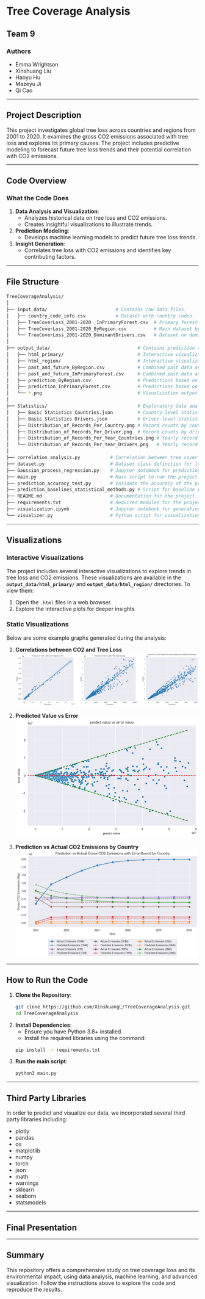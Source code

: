 # **Tree Coverage Analysis**

## **Team 9**

### **Authors**
- Emma Wrightson  
- Xinshuang Liu  
- Haoyu Hu  
- Mazeyu Ji  
- Qi Cao  

---

## **Project Description**
This project investigates global tree loss across countries and regions from 2001 to 2020. It examines the gross CO2 emissions associated with tree loss and explores its primary causes. The project includes predictive modeling to forecast future tree loss trends and their potential correlation with CO2 emissions.

---

## **Code Overview**
### What the Code Does
1. **Data Analysis and Visualization**:
   - Analyzes historical data on tree loss and CO2 emissions.
   - Creates insightful visualizations to illustrate trends.
2. **Prediction Modeling**:
   - Develops machine learning models to predict future tree loss trends.
3. **Insight Generation**:
   - Correlates tree loss with CO2 emissions and identifies key contributing factors.

---

## **File Structure**

```bash
TreeCoverageAnalysis/
│
├── input_data/                         # Contains raw data files.
│   ├── country_code_info.csv           # Dataset with country codes.
│   ├── TreeCoverLoss_2001-2020 _InPrimaryForest.csv  # Primary forest dataset.
│   ├── TreeCoverLoss_2001-2020_ByRegion.csv          # Main dataset by region.
│   └── TreeCoverLoss_2001-2020_DominantDrivers.csv   # Dataset on dominant drivers.
│
├── output_data/                                # Contains prediction results and visualizations.
│   ├── html_primary/                           # Interactive visualizations for tree cover loss and CO2.
│   ├── html_region/                            # Interactive visualizations for tree cover loss and CO2.
│   ├── past_and_future_ByRegion.csv            # Combined past data and prediction based on the main dataset.
│   ├── past_and_future_InPrimaryForest.csv     # Combined past data and prediction based on the primary forest dataset.
│   ├── prediction_ByRegion.csv                 # Predictions based on the main dataset.
│   ├── prediction_InPrimaryForest.csv          # Predictions based on the primary forest dataset.
│   └── *.png                                   # Visualization output.
│
├── Statistics/                                 # Exploratory data analysis and statistics.
│   ├── Basic Statistics Countries.json         # Country-level statistics on tree cover loss and CO2.
│   ├── Basic Statistics Drivers.json           # Driver-level statistics on tree cover loss and CO2.
│   ├── Distribution_of_Records_Per_Country.png # Record counts by country.
│   ├── Distribution_of_Records_Per_Driver.png  # Record counts by driver type.
│   ├── Distribution_of_Records_Per_Year_Countries.png # Yearly record counts by country.
│   └── Distribution_of_Records_Per_Year_Drivers.png   # Yearly record counts by driver type.
│
├── correlation_analysis.py           # Correlation between tree cover loss and CO2.
├── dataset.py                        # Dataset class definition for loading and preprocessing data.
├── Gaussian_process_regression.py    # Jupyter notebook for prediction modeling using Gaussian process regression.
├── main.py                           # Main script to run the project pipeline.
├── prediction_accuracy_test.py       # Validate the accuracy of the predicted tree cover loss.
├── prediction_baselines_statistical_methods.py # Script for baseline prediction models.
├── README.md                         # Documentation for the project.
├── requirements.txt                  # Required modules for the project.
├── visualization.ipynb               # Jupyter notebook for generating visualizations.
└── visualizer.py                     # Python script for visualization tasks.
```

---

## **Visualizations**

### **Interactive Visualizations**
The project includes several interactive visualizations to explore trends in tree loss and CO2 emissions. These visualizations are available in the **`output_data/html_primary/`** and **`output_data/html_region/`** directories. To view them:  
1. Open the `.html` files in a web browser.  
2. Explore the interactive plots for deeper insights.  

### **Static Visualizations**
Below are some example graphs generated during the analysis:  

1. **Correlations between CO2 and Tree Loss**  
   ![Correlations between CO2 and Tree Loss](output_data/linearity_testing.png)  

2. **Predicted Value vs Error**  
   ![Predicted Value vs Error](output_data/upperbound_error_analysis_for_correlationship.png)  

3. **Prediction vs Actual CO2 Emissions by Country**  
   ![Prediction vs Actual CO2 Emissions by Country](output_data/use_upperbound_correlationship_to_test_accuracy.png)  

---

## **How to Run the Code**
1. **Clone the Repository**:
   ```bash
   git clone https://github.com/XinshuangL/TreeCoverageAnalysis.git
   cd TreeCoverageAnalysis
   ```
2. **Install Dependencies**:
    - Ensure you have Python 3.8+ installed.
    - Install the required libraries using the command:
   ```bash
   pip install -r requirements.txt
   ```
3. **Run the main script**:
   ```bash
   python3 main.py
   ```

---

## **Third Party Libraries**
In order to predict and visualize our data, we incorporated several third party libraries including:
- plotly
- pandas
- os
- matplotlib
- numpy
- torch
- json
- math
- warnings
- sklearn
- seaborn
- statsmodels

---

## **Final Presentation**

---

## **Summary**
This repository offers a comprehensive study on tree coverage loss and its environmental impact, using data analysis, machine learning, and advanced visualization. Follow the instructions above to explore the code and reproduce the results.